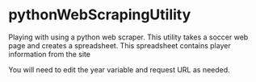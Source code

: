 # pythonWebScrapingUtility
Playing with using a python web scraper.  This utility takes a soccer web page and creates a spreadsheet.  This spreadsheet contains player information from the site

You will need to edit the year variable and request URL as needed.

